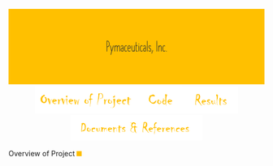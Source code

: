 <p align="center">
<img src="https://github.com/theidari/pymaceuticals/blob/main/Madule5-2.png" width="660"></br>
<img src="https://github.com/theidari/pymaceuticals/blob/main/Madule5-10.png" width="200"><img src="https://github.com/theidari/pymaceuticals/blob/main/Madule5-12.png" width="90"><img src="https://github.com/theidari/pymaceuticals/blob/main/Madule5-9.png" width="110"><img src="https://github.com/theidari/pymaceuticals/blob/main/Madule5-11.png" width="260">

</p>

Overview of Project <img src="https://github.com/theidari/pymaceuticals/blob/main/Madule5-5.png" width="10">
